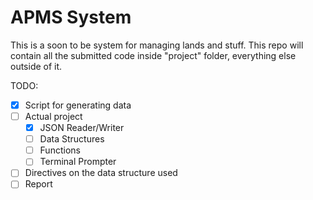 
# APMS System

This is a soon to be system for managing lands and stuff. This repo will contain all the submitted code inside "project" folder, everything else outside of it.

TODO:

- [x] Script for generating data
- [ ] Actual project
  - [x] JSON Reader/Writer
  - [ ] Data Structures
  - [ ] Functions
  - [ ] Terminal Prompter
- [ ] Directives on the data structure used
- [ ] Report
